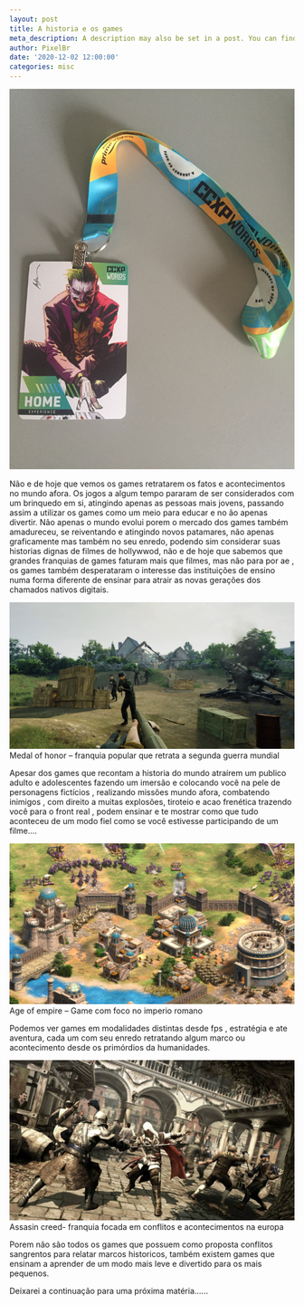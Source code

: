```yaml
---
layout: post
title: A historia e os games
meta_description: A description may also be set in a post. You can find more information about it in pages/about.md.
author: PixelBr
date: '2020-12-02 12:00:00'
categories: misc
---
```


 ![Netlify CMS Screenshot](/assets/img/uploads/credencial_home_ccxp_world.JPG)

Não e de hoje que vemos os games retratarem os fatos e acontecimentos no mundo afora. 
Os jogos a algum tempo pararam de ser considerados com um brinquedo em si, atingindo apenas as pessoas mais jovens, passando assim a utilizar os games como um meio para educar e no ão apenas divertir. 
Não apenas o mundo evolui porem o mercado dos games também amadureceu, se reiventando e atingindo novos patamares, não apenas graficamente mas também no seu enredo, podendo sim considerar suas historias dignas de filmes de hollywwod, não e de hoje que sabemos que grandes franquias de games faturam mais  que filmes, mas não para por ae , os games também desperataram o interesse das instituições de ensino numa forma diferente de ensinar para atrair as novas gerações dos chamados nativos digitais.


![Netlify CMS Screenshot](/assets/img/uploads/medalofhonor.jpg)
Medal of honor – franquia popular que retrata a segunda guerra mundial

Apesar dos games que recontam a  historia do mundo atraírem um publico adulto e adolescentes fazendo um imersão e colocando você na pele de personagens fictícios , realizando missões mundo afora,  combatendo inimigos , com direito a muitas explosões, tiroteio e acao frenética trazendo você para o front real , podem ensinar e te mostrar como que tudo aconteceu de um modo fiel como se você estivesse participando de um filme....


![Netlify CMS Screenshot](/assets/img/uploads/ageofempire.jpg)
Age of empire – Game com foco no imperio romano


Podemos ver games em modalidades distintas desde fps , estratégia e ate aventura, cada um com seu enredo retratando algum marco ou acontecimento desde os primórdios da humanidades.

![Netlify CMS Screenshot](/assets/img/uploads/assassinscreed.jpg)
Assasin creed- franquia focada em conflitos e acontecimentos na europa

Porem não são todos os games que possuem como proposta conflitos sangrentos para relatar marcos historicos, também existem games que ensinam a aprender de um modo mais leve e divertido para os mais pequenos.

Deixarei a continuação para uma próxima matéria......

